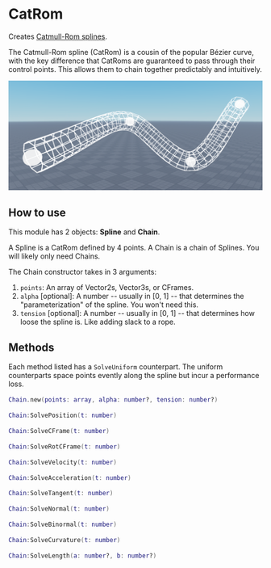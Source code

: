 # CatRom
Creates [Catmull-Rom splines](https://en.wikipedia.org/wiki/Centripetal_Catmull%E2%80%93Rom_spline).

The Catmull-Rom spline (CatRom) is a cousin of the popular Bézier curve, with the key difference that CatRoms are guaranteed to pass through their control points. This allows them to chain together predictably and intuitively.

![Tube](docs/tube.png)

## How to use
This module has 2 objects: **Spline** and **Chain**.

A Spline is a CatRom defined by 4 points. A Chain is a chain of Splines. You will likely only need Chains.

The Chain constructor takes in 3 arguments:
1. `points`: An array of Vector2s, Vector3s, or CFrames.
2. `alpha` [optional]: A number -- usually in [0, 1] -- that determines the "parameterization" of the spline. You won't need this.
3. `tension` [optional]: A number -- usually in [0, 1] -- that determines how loose the spline is. Like adding slack to a rope.

## Methods
Each method listed has a `SolveUniform` counterpart. The uniform counterparts space points evently along the spline but incur a performance loss.
```lua
Chain.new(points: array, alpha: number?, tension: number?)
```
```lua
Chain:SolvePosition(t: number)
```
```lua
Chain:SolveCFrame(t: number)
```
```lua
Chain:SolveRotCFrame(t: number)
```
```lua
Chain:SolveVelocity(t: number)
```
```lua
Chain:SolveAcceleration(t: number)
```
```lua
Chain:SolveTangent(t: number)
```
```lua
Chain:SolveNormal(t: number)
```
```lua
Chain:SolveBinormal(t: number)
```
```lua
Chain:SolveCurvature(t: number)
```
```lua
Chain:SolveLength(a: number?, b: number?)
```
